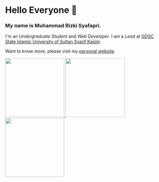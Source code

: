 # Hello Everyone 👋

### My name is **Muhammad Rizki Syafapri**.
I'm an *Undergraduate Student* and *Web Developer*. I am a *Lead* at [GDSC State Islamic University of Sultan Syarif Kasim](https://gdsc.community.dev/state-islamic-university-of-sultan-syarif-kasim/).

Want to know more, please visit my [personal website](https://mrsyafapri.github.io/).

<p align="left">
<a href="https://github.com/mrsyafapri">
  <img height="190em" src="https://github-readme-streak-stats.herokuapp.com/?user=mrsyafapri&theme=tokyonight">
  <img height="190em" src="https://github-readme-stats-eight-theta.vercel.app/api?username=mrsyafapri&show_icons=true&theme=tokyonight&include_all_commits=true&count_private=true"/>
  <img height="190em" src="https://github-readme-stats-eight-theta.vercel.app/api/top-langs/?username=mrsyafapri&layout=compact&langs_count=8&theme=tokyonight"/>
</a>
</p>
